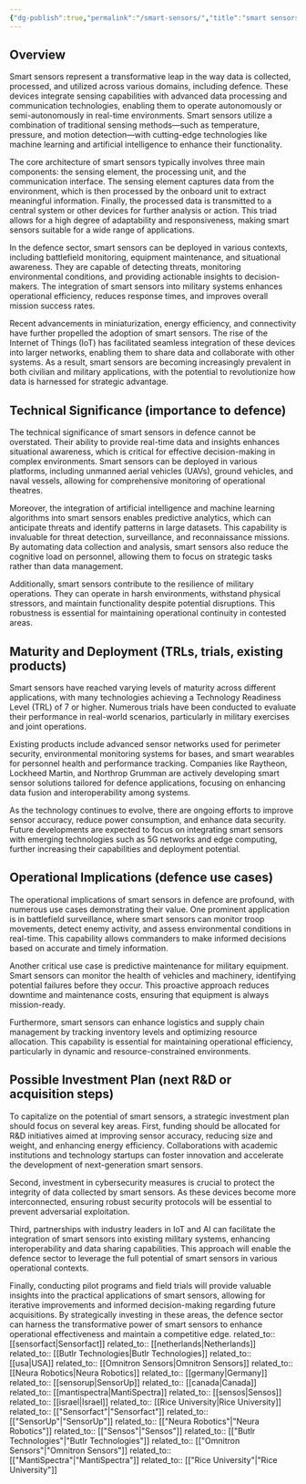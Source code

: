 ```yaml
---
{"dg-publish":true,"permalink":"/smart-sensors/","title":"smart sensors"}
---
```


## Overview
Smart sensors represent a transformative leap in the way data is collected, processed, and utilized across various domains, including defence. These devices integrate sensing capabilities with advanced data processing and communication technologies, enabling them to operate autonomously or semi-autonomously in real-time environments. Smart sensors utilize a combination of traditional sensing methods—such as temperature, pressure, and motion detection—with cutting-edge technologies like machine learning and artificial intelligence to enhance their functionality.

The core architecture of smart sensors typically involves three main components: the sensing element, the processing unit, and the communication interface. The sensing element captures data from the environment, which is then processed by the onboard unit to extract meaningful information. Finally, the processed data is transmitted to a central system or other devices for further analysis or action. This triad allows for a high degree of adaptability and responsiveness, making smart sensors suitable for a wide range of applications.

In the defence sector, smart sensors can be deployed in various contexts, including battlefield monitoring, equipment maintenance, and situational awareness. They are capable of detecting threats, monitoring environmental conditions, and providing actionable insights to decision-makers. The integration of smart sensors into military systems enhances operational efficiency, reduces response times, and improves overall mission success rates.

Recent advancements in miniaturization, energy efficiency, and connectivity have further propelled the adoption of smart sensors. The rise of the Internet of Things (IoT) has facilitated seamless integration of these devices into larger networks, enabling them to share data and collaborate with other systems. As a result, smart sensors are becoming increasingly prevalent in both civilian and military applications, with the potential to revolutionize how data is harnessed for strategic advantage.

## Technical Significance (importance to defence)
The technical significance of smart sensors in defence cannot be overstated. Their ability to provide real-time data and insights enhances situational awareness, which is critical for effective decision-making in complex environments. Smart sensors can be deployed in various platforms, including unmanned aerial vehicles (UAVs), ground vehicles, and naval vessels, allowing for comprehensive monitoring of operational theatres.

Moreover, the integration of artificial intelligence and machine learning algorithms into smart sensors enables predictive analytics, which can anticipate threats and identify patterns in large datasets. This capability is invaluable for threat detection, surveillance, and reconnaissance missions. By automating data collection and analysis, smart sensors also reduce the cognitive load on personnel, allowing them to focus on strategic tasks rather than data management.

Additionally, smart sensors contribute to the resilience of military operations. They can operate in harsh environments, withstand physical stressors, and maintain functionality despite potential disruptions. This robustness is essential for maintaining operational continuity in contested areas.

## Maturity and Deployment (TRLs, trials, existing products)
Smart sensors have reached varying levels of maturity across different applications, with many technologies achieving a Technology Readiness Level (TRL) of 7 or higher. Numerous trials have been conducted to evaluate their performance in real-world scenarios, particularly in military exercises and joint operations.

Existing products include advanced sensor networks used for perimeter security, environmental monitoring systems for bases, and smart wearables for personnel health and performance tracking. Companies like Raytheon, Lockheed Martin, and Northrop Grumman are actively developing smart sensor solutions tailored for defence applications, focusing on enhancing data fusion and interoperability among systems.

As the technology continues to evolve, there are ongoing efforts to improve sensor accuracy, reduce power consumption, and enhance data security. Future developments are expected to focus on integrating smart sensors with emerging technologies such as 5G networks and edge computing, further increasing their capabilities and deployment potential.

## Operational Implications (defence use cases)
The operational implications of smart sensors in defence are profound, with numerous use cases demonstrating their value. One prominent application is in battlefield surveillance, where smart sensors can monitor troop movements, detect enemy activity, and assess environmental conditions in real-time. This capability allows commanders to make informed decisions based on accurate and timely information.

Another critical use case is predictive maintenance for military equipment. Smart sensors can monitor the health of vehicles and machinery, identifying potential failures before they occur. This proactive approach reduces downtime and maintenance costs, ensuring that equipment is always mission-ready.

Furthermore, smart sensors can enhance logistics and supply chain management by tracking inventory levels and optimizing resource allocation. This capability is essential for maintaining operational efficiency, particularly in dynamic and resource-constrained environments.

## Possible Investment Plan (next R&D or acquisition steps)
To capitalize on the potential of smart sensors, a strategic investment plan should focus on several key areas. First, funding should be allocated for R&D initiatives aimed at improving sensor accuracy, reducing size and weight, and enhancing energy efficiency. Collaborations with academic institutions and technology startups can foster innovation and accelerate the development of next-generation smart sensors.

Second, investment in cybersecurity measures is crucial to protect the integrity of data collected by smart sensors. As these devices become more interconnected, ensuring robust security protocols will be essential to prevent adversarial exploitation.

Third, partnerships with industry leaders in IoT and AI can facilitate the integration of smart sensors into existing military systems, enhancing interoperability and data sharing capabilities. This approach will enable the defence sector to leverage the full potential of smart sensors in various operational contexts.

Finally, conducting pilot programs and field trials will provide valuable insights into the practical applications of smart sensors, allowing for iterative improvements and informed decision-making regarding future acquisitions. By strategically investing in these areas, the defence sector can harness the transformative power of smart sensors to enhance operational effectiveness and maintain a competitive edge.
related_to:: [[sensorfact\|Sensorfact]]
related_to:: [[netherlands\|Netherlands]]
related_to:: [[Butlr Technologies\|Butlr Technologies]]
related_to:: [[usa\|USA]]
related_to:: [[Omnitron Sensors\|Omnitron Sensors]]
related_to:: [[Neura Robotics\|Neura Robotics]]
related_to:: [[germany\|Germany]]
related_to:: [[sensorup\|SensorUp]]
related_to:: [[canada\|Canada]]
related_to:: [[mantispectra\|MantiSpectra]]
related_to:: [[sensos\|Sensos]]
related_to:: [[israel\|Israel]]
related_to:: [[Rice University\|Rice University]]
related_to:: [["Sensorfact"\|"Sensorfact"]]
related_to:: [["SensorUp"\|"SensorUp"]]
related_to:: [["Neura Robotics"\|"Neura Robotics"]]
related_to:: [["Sensos"\|"Sensos"]]
related_to:: [["Butlr Technologies"\|"Butlr Technologies"]]
related_to:: [["Omnitron Sensors"\|"Omnitron Sensors"]]
related_to:: [["MantiSpectra"\|"MantiSpectra"]]
related_to:: [["Rice University"\|"Rice University"]]
